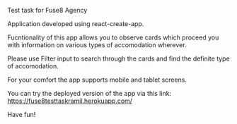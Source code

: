 Test task for Fuse8 Agency

Application developed using react-create-app.

Fucntionality of this app allows you to observe cards which proceed you with information on various types of accomodation wherever.

Please use Filter input to search through the cards and find the definite type of accomodation.

For your comfort the app supports mobile and tablet screens.

You can try the deployed version of the app via this link: https://fuse8testtaskramil.herokuapp.com/

Have fun!
